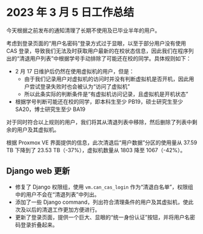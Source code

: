 # 2023 年 3 月 5 日工作总结

今天根据之前发布的通知清理了长期不使用及已毕业半年的用户。

考虑到登录页面的“用户名密码”登录方式过于显眼，以至于部分用户没有使用 CAS 登录，导致我们无法及时获取用户最新的在校状态信息，因此我们在程序列出的“清退用户列表”中根据学号手动排除了可能还在校的同学。具体规则如下：

- 2 月 17 日维护后仍然在使用虚拟机的用户，但是：
    - 由于我们记录用户对虚拟机的访问时并没有判断虚拟机是否开机，因此用户尝试登录失败时也会被认为“访问了虚拟机”
    - 所以此条实际的判断条件是“有虚拟机访问记录，且虚拟机是开机状态”
- 根据学号判断可能还在校的同学，即本科生至少 PB19，硕士研究生至少 SA20，博士研究生至少 BA19

对于同时符合以上规则的用户，我们将其从清退列表中移除，然后删除了列表中剩余的用户及其虚拟机。

根据 Proxmox VE 界面提供的信息，此次清退后“用户数据”分区的使用量从 37.59 TB 下降到了 23.53 TB（-37%），虚拟机数量从 1803 降至 1067（-42%）。

## Django web 更新

- 修复了 Django 权限组，使用 `vm.can_cas_login` 作为“清退白名单”，权限组中的用户不会在“清退列表”中列出。
- 添加了一些 Django command，列出符合清理条件的用户及其虚拟机，使此次及以后的清退工作更加方便进行。
- 更新了登录页面，提供一个巨大、显眼的“统一身份认证”按钮，并将用户名密码登录折叠起来。
